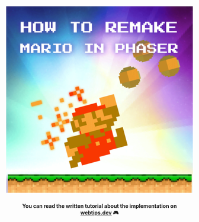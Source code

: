 <h1 align="center">
    <img src="src/assets/img/mario.png" alt="Remake Mario in PhaserJS" />
</h1>
<h4 align="center">You can read the written tutorial about the implementation on <strong><a href="https://www.webtips.dev/webtips/phaser/remake-mario-in-phaserjs-part1">webtips.dev</a></strong> 🎮</h4>
